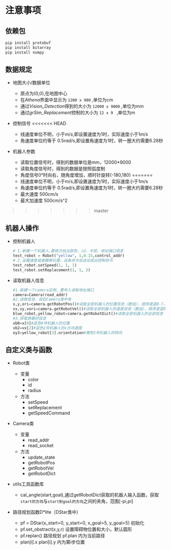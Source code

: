 # 注意事项
## 依赖包
``` bash
pip install protobuf
pip install bitarray
pip install numpy
```
## 数据规定
* 地图大小/数据单位
  * 原点为(0,0),在地图中心
  * 在*Athena*界面中显示为 `1200 x 900` ,单位为cm 
  * 通过*Vision_Detection*得到的大小为 `12000 x 9000` ,单位为mm
  * 通过*grSim_Replacement*控制的大小为 `12 x 9 ` ,单位为m

* 控制信号
<<<<<<< HEAD
  * 线速度单位不明，小于$m/s$,即设置速度为$1$时，实际速度小于$1m/s$
  * 角速度单位约等于 $0.5rad/s$,即设置角速度为$1$时，转一圈大约需要$6.28$秒

* 机器人参数
  * 读取位置信号时，得到的数据单位是mm，12000*9000 
  * 读取角度信号时，得到的数据是按照弧度制
  * 角度信号0°时向右，随角度增加，顺时针旋转(-180,180)
=======
  * 线速度单位不明，小于m/s,即设置速度为1时，实际速度小于1m/s
  * 角速度单位约等于 0.5rad/s,即设置角速度为1时，转一圈大约需要6.28秒
  * 最大速度 500cm/s
  * 最大加速度 500cm/s^2
>>>>>>> master
## 机器人操作
* 控制机器人
  ``` python
  # 1.新建一个机器人,要依次给出颜色、id、半径、地址端口信息
  test_robot = Robot("yellow", 1,0.15,control_addr)
  # 2.设置速度或者瞬移位置，这条命令会自动发出控制命令
  test_robot.setSpeed(1, 1, 1)
  test_robot.setReplacement(1, 1, 2)
  ```
* 读取机器人信息
  ``` python
  #1.新建一个camera实例，要传入读取地址端口
  camera=Camera(read_addr)
  #2.读取信息，现在Camera类中有
  x,y,ori=camera.getRobotPos()#读取全部机器人的位置信息（数组），顺序是蓝0-7，黄0-7
  vx,vy,vori=camera.getRobotVel()#读取全部机器人的速度信息（数组），顺序是蓝0-7，黄0-7
  blue_robot,yellow_robot=camera.getRobotDict()#读取全部机器人的全部信息（字典），通过id号来索引。
  #3.获取想要的信息
  xb0=x[0]#蓝色0号机器人的位置
  vb2=vx[2]#蓝色2号机器人的x方向速度
  oy3=yellow_robot[3].orientation#黄色3号机器人的转向
  ```
## 自定义类与函数
* Robot类
  * 变量
    * color
    * id
    * radius
  * 方法
    * setSpeed
    * setReplacement
    * getSpeedCommand

* Camera类
  * 变量
    * read_addr
    * read_socket
  * 方法
    * update_state
    * getRobotPos
    * getRobotVel
    * getRobotDict
* utils工具函数库
  * cal_angle(start,goal),通过getRobotDict获取的机器人输入函数，获取`start的方向`与`start到goal的方向`之间的夹角，范围\[-pi,pi]

* 路径规划函数D*lite（DStar类中）
  * pf = DStar(x_start=0, y_start=0, x_goal=5, y_goal=5) 初始化
  * pf.set_obstract(x,y,r) 设置障碍物位置和大小，默认圆形
  * pf.replan() 路径规划 pf.plan 内为当前路径
  * plan[i].x   plan[i].y 内为第i步位置